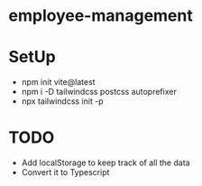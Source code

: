 # employee-management

# SetUp
- npm init vite@latest
- npm i -D tailwindcss postcss autoprefixer
- npx tailwindcss init -p

# TODO
- Add localStorage to keep track of all the data
- Convert it to Typescript
